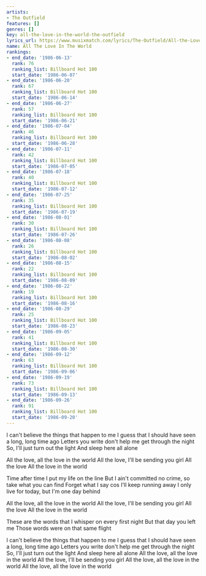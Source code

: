 ```yaml
---
artists:
- The Outfield
features: []
genres: []
key: all-the-love-in-the-world-the-outfield
lyrics_url: https://www.musixmatch.com/lyrics/The-Outfield/All-the-Love-in-the-World
name: All The Love In The World
rankings:
- end_date: '1986-06-13'
  rank: 76
  ranking_list: Billboard Hot 100
  start_date: '1986-06-07'
- end_date: '1986-06-20'
  rank: 67
  ranking_list: Billboard Hot 100
  start_date: '1986-06-14'
- end_date: '1986-06-27'
  rank: 57
  ranking_list: Billboard Hot 100
  start_date: '1986-06-21'
- end_date: '1986-07-04'
  rank: 46
  ranking_list: Billboard Hot 100
  start_date: '1986-06-28'
- end_date: '1986-07-11'
  rank: 42
  ranking_list: Billboard Hot 100
  start_date: '1986-07-05'
- end_date: '1986-07-18'
  rank: 40
  ranking_list: Billboard Hot 100
  start_date: '1986-07-12'
- end_date: '1986-07-25'
  rank: 35
  ranking_list: Billboard Hot 100
  start_date: '1986-07-19'
- end_date: '1986-08-01'
  rank: 30
  ranking_list: Billboard Hot 100
  start_date: '1986-07-26'
- end_date: '1986-08-08'
  rank: 26
  ranking_list: Billboard Hot 100
  start_date: '1986-08-02'
- end_date: '1986-08-15'
  rank: 22
  ranking_list: Billboard Hot 100
  start_date: '1986-08-09'
- end_date: '1986-08-22'
  rank: 19
  ranking_list: Billboard Hot 100
  start_date: '1986-08-16'
- end_date: '1986-08-29'
  rank: 25
  ranking_list: Billboard Hot 100
  start_date: '1986-08-23'
- end_date: '1986-09-05'
  rank: 41
  ranking_list: Billboard Hot 100
  start_date: '1986-08-30'
- end_date: '1986-09-12'
  rank: 63
  ranking_list: Billboard Hot 100
  start_date: '1986-09-06'
- end_date: '1986-09-19'
  rank: 73
  ranking_list: Billboard Hot 100
  start_date: '1986-09-13'
- end_date: '1986-09-26'
  rank: 91
  ranking_list: Billboard Hot 100
  start_date: '1986-09-20'
---
```

I can't believe the things that happen to me
I guess that I should have seen a long, long time ago
Letters you write don't help me get through the night
So, I'll just turn out the light
And sleep here all alone

All the love, all the love in the world
All the love, I'll be sending you girl
All the love
All the love in the world

Time after time I put my life on the line
But I ain't committed no crime, so take what you can find
Forget what I say cos I'll keep running away
I only live for today, but I'm one day behind

All the love, all the love in the world
All the love, I'll be sending you girl
All the love
All the love in the world

These are the words that I whisper on every first night
But that day you left me
Those words were on that same flight

I can't believe the things that happen to me
I guess that I should have seen a long, long time ago
Letters you write don't help me get through the night
So, I'll just turn out the light
And sleep here all alone
All the love, all the love in the world
All the love, I'll be sending you girl
All the love, all the love in the world
All the love, all the love in the world
